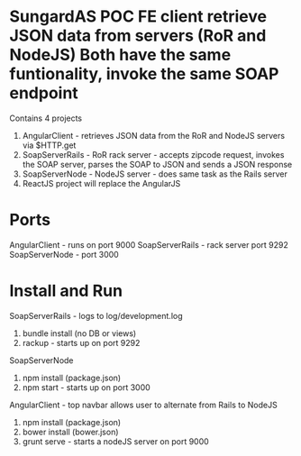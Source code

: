 SungardAS
POC FE client retrieve JSON data from servers (RoR and NodeJS)
Both have the same funtionality, invoke the same SOAP endpoint
=============
Contains 4 projects 
1. AngularClient - retrieves JSON data from the RoR and NodeJS servers via $HTTP.get
2. SoapServerRails - RoR rack server - accepts zipcode request, invokes the SOAP server, parses the SOAP to JSON and sends a JSON response
3. SoapServerNode - NodeJS server - does same task as the Rails server
4. ReactJS project will replace the AngularJS 

Ports
=====
AngularClient - runs on port 9000
SoapServerRails - rack server port 9292
SoapServerNode - port 3000

Install and Run
===============
SoapServerRails - logs to  log/development.log
1. bundle install (no DB or views)
2. rackup - starts up on port 9292

SoapServerNode
1. npm install (package.json)
2. npm start - starts up on port 3000

AngularClient - top navbar allows user to alternate from Rails to NodeJS
1. npm install (package.json)
2. bower install (bower.json)
3. grunt serve - starts a nodeJS server on port 9000





